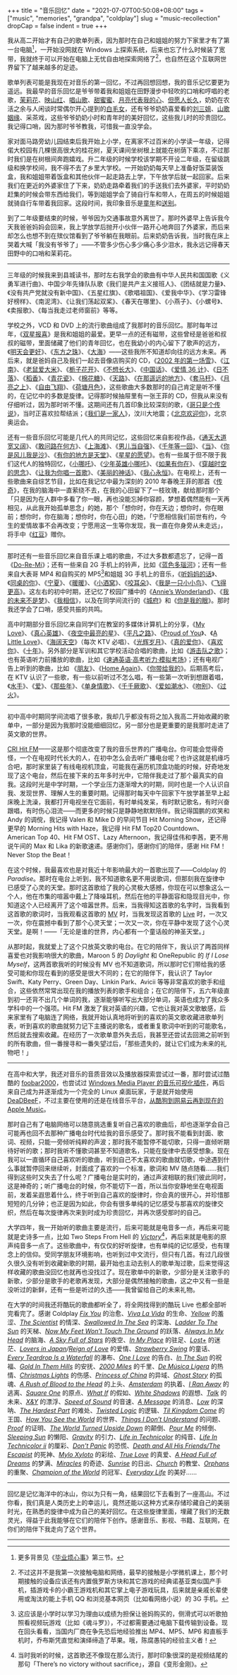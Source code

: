 +++
title = "音乐回忆"
date = "2021-07-07T00:50:08+08:00"
tags = ["music", "memories", "grandpa", "coldplay"]
slug = "music-recollection"
dropCap = false
indent = true
+++

我从高二开始才有自己的歌单列表，因为那时在自己和姐姐的努力下家里才有了第一台电脑[^1]，一开始没网就在 Windows 上探索系统，后来也忘了什么时候装了宽带，我就终于可以开始在电脑上无忧自由地探索网络了[^2]，也自然在这个互联网世界留下了越来越多的足迹。

歌单列表可能是我现在对音乐的第一回忆，不过再回想回想，我的音乐记忆要更为遥远。我最早的音乐回忆是爷爷带着我和姐姐在田野漫步中轻吹的口哨和哼唱的老歌，[茉莉花](https://www.youtube.com/watch?v=z8DKtT-_a7w)、[映山红](https://www.youtube.com/watch?v=fdAR60nz42w)、[唱山歌](https://www.youtube.com/watch?v=dIhwOne6X_8)、[甜蜜蜜](https://www.youtube.com/watch?v=Wa9E39cuOMM)、[月亮代表我的心](https://www.youtube.com/watch?v=IiFm7AWP9n4)、[但愿人长久](https://www.youtube.com/watch?v=tvnj_J_dO9s)，奶奶在农活之余与人闲谈时常偶尔开心提到的[白毛女](https://www.youtube.com/watch?v=iVp1UQ1H-H0)，还有爷爷奶奶喜爱看的[刘三姐](https://www.youtube.com/watch?v=25pL8liA8A0)、[山歌姻缘](https://www.youtube.com/watch?v=H3EdbgQ1ug8)、采茶戏，这些爷爷奶奶小时和青年时的美好回忆，这些我儿时的珍贵回忆。我记得口哨，因为那时爷爷教我，可惜我一直没学会。

家对面马路旁幼儿园结束后我开始上小学，在离家不过百米的小学读一年级，记得偌大校园有几棵很高很大的桂花树，夏天课间坐树根上就能在树荫下乘凉，不过那时我们是在树根间奔跑嬉戏。升二年级的时候学校该学期不开设二年级，在留级跳级和换学校间，我不得不去了乡里大学校。一开始奶奶每天早上准备好饭菜装饭盒，我和姐姐带着饭盒和其他伙伴一起走路去上学，下午放学后就一起回家。后来我们在更近的外婆家住了下来，奶奶走路牵着我们的手送我们去外婆家，平时奶奶赶集的时候会带东西给我们，等到姐姐学会了骑自行车和带人，在周五的时候姐姐就骑自行车带着我回家。这段时间，我印象音乐是[童年](https://www.youtube.com/watch?v=mRKTOZmX2cE)和[送别](https://www.youtube.com/watch?v=zjhmaG523c4)。

到了二年级要结束的时候，爷爷因为交通事故意外离世了。那时外婆早上告诉我今天我爸爸妈妈会回来，我上学放学后抛开小伙伴一路开心地奔回了外婆家，而后来却怎么也想不到在殡仪馆看到了爷爷躺在我眼前。后来奶奶告诉我，当时我在床上哭着大喊「我没有爷爷了」——不管多少伤心多少痛心多少泪水，我永远记得春天田野中的口哨和茉莉花。

---

三年级的时候我来到县城读书，那时左右我学会的歌曲有中华人民共和国国歌《义勇军进行曲》、中国少年先锋队队歌《我们是共产主义接班人》、《团结就是力量》、《没有共产党就没有新中国》、《五星红旗》、《歌唱祖国》、《爱我中华》、《学习雷锋好榜样》、《南泥湾》、《让我们荡起双桨》、《春天在哪里》、《小燕子》、《小螺号》、《卖报歌》、《每当我走过老师窗前》等等。

学校之外，VCD 和 DVD 上的流行歌曲组成了我那时的音乐回忆。那时每年过年，《[双星报喜](https://www.youtube.com/playlist?list=PL0PNYuN-hK04JZeloAHD5TQC8feePcLg8)》是我和姐姐的最爱。更早一点的还有磁带，这些曾经是爸爸和叔叔的磁带，里面储藏了他们的青年回忆，也在我幼小的内心留下了歌声的远方，《[明天会更好](https://www.youtube.com/watch?v=s6T4DXRKYHM)》、《[东方之珠](https://www.youtube.com/watch?v=E-7-mfMsYwY)》、《[大海](https://www.youtube.com/watch?v=EXaLvBGqQww)》——这些我所不知道却向往的远方未来。再后来，就是爸妈自己及我们一起去音像店购买的 CD，《[2002 年的第一场雪](https://www.youtube.com/watch?v=0K2HvmVBOZ8)》、《[江南](https://www.youtube.com/watch?v=G97_rOdHcnY)》、《[老鼠爱大米](https://www.youtube.com/watch?v=EQJGzcy13ls)》、《[栀子花开](https://www.youtube.com/watch?v=rwEr-tiIS8k)》、《[不想长大](https://www.youtube.com/watch?v=KV17QLB2BJs)》、《[中国话](https://www.youtube.com/watch?v=tCKGoND0pS0)》、《[爱情 36 计](https://www.youtube.com/watch?v=9cEpgttgjx4)》、《[日不落](https://www.youtube.com/watch?v=1GA8z-Wliew)》、《[稻香](https://www.youtube.com/watch?v=sHD_z90ZKV0)》、《[青花瓷](https://www.youtube.com/watch?v=Z8Mqw0b9ADs)》、《[棉花糖](https://www.youtube.com/watch?v=KXXz0oS_jvA)》、《[天路](https://www.youtube.com/watch?v=FclV4YxnMqs)》、《[在那遥远的地方](https://www.youtube.com/watch?v=mv_UNx6RjHw)》、《[套马杆](https://www.youtube.com/watch?v=0yzTACGlrc8)》、《[月亮之上](https://www.youtube.com/watch?v=aoNaU_JX6D8)》、《[自由飞翔](https://www.youtube.com/watch?v=m5SdDAjc-7o)》、《[荷塘月色](https://www.youtube.com/watch?v=TRgum7sGAXw)》，这些歌曲大多数那时的自己肯定是听不懂的，在记忆中的多数是旋律。记得那时候抽屉里有一张王菲的 CD，但我从来没有仔细听过，因为那时听不懂。这期间还有几首印象比较深刻的歌，《[哥只是个传说](https://www.youtube.com/watch?v=tDvw2OBA7SY)》，当时正喜欢拉帮结派；《[我们是一家人](https://www.youtube.com/watch?v=yO0st822EwM)》，汶川大地震；《[北京欢迎你](https://www.youtube.com/watch?v=T6gsbI35SH4)》，北京奥运会。

还有一些音乐回忆可能是几代人的共同记忆，这些回忆来自影视作品，《[通天大道宽又阔](https://www.youtube.com/watch?v=SsqKncqz2tY)》、《[敢问路在何方](https://www.youtube.com/watch?v=usjf4ZT_XeU)》、《[上海滩](https://www.youtube.com/watch?v=4tNg5N6hi1k)》、《[男儿当自强](https://www.youtube.com/watch?v=nDZZri_JFp4)》、《[千年等一回](https://www.youtube.com/watch?v=mPNTfZh9Atc)》、《[当](https://www.youtube.com/watch?v=mWYS8d6OANc)》、《[你是风儿我是沙](https://www.youtube.com/watch?v=_iDQXG3bZqA)》、《[有你的地方是天堂](https://www.youtube.com/watch?v=jXRzmn7qejM)》、《[星星的愿望](https://www.youtube.com/watch?v=EW0KQEaw_ac)》。也有一些属于但不限于我们这代人的独特回忆，《[小哪吒](https://www.youtube.com/watch?v=BG84lnoLv-0)》、《[少年英雄小哪吒](https://www.youtube.com/watch?v=TG_KTrCetcM)》、《[如果有你在](https://www.youtube.com/watch?v=5wB8AS2dlWY)》、《[穿越时空的思念](https://www.youtube.com/watch?v=_SggxSJZvyQ)》、《[让我为你唱一首歌](https://www.youtube.com/watch?v=yE_Z4UTwxdY)》、《[美丽的神话](https://www.youtube.com/watch?v=Do0Y7X9tz_Y)》、《[我心永恒](https://www.youtube.com/watch?v=3gK_2XdjOdY)》。在电视上，还有一些歌曲来自综艺节目，比如在我记忆中最为深刻的 2010 年春晚王菲的那首《[传奇](https://www.youtube.com/watch?v=QcbZ3N180bc)》，在我的脑海中一直萦绕不去，在我的心田留下了一枝玫瑰，献给那时那个「只是因为在人群中多看了你一眼，再也没能忘掉你容颜，梦想着偶然能有一天再相见，从此我开始孤单思念」的她，那个「想你时，你在天边；想你时，你在眼前；想你时，你在脑海；想你时，你在心田」的她，「宁愿相信我们前世有约，今生的爱情故事不会再改变；宁愿用这一生等你发现，我一直在你身旁从未走远」，将手中《[红豆](https://www.youtube.com/watch?v=5wmfXve11rM)》赠你。

---

那时还有一些音乐回忆来自音乐课上唱的歌曲，不过大多数都遗忘了，记得一首《[Do-Re-Mi](https://www.youtube.com/watch?v=drnBMAEA3AM)》；还有一些来自 2G 手机上的铃声，比如《[蓝色多瑙河](https://www.youtube.com/watch?v=DuAWVPt2gnU)》；还有一些来自大表哥 MP4 和自购买的 MP5[^3]和姐姐 3G 手机上的音乐，《[听妈妈的话](https://www.youtube.com/watch?v=_B8RaLCNUZw)》、《[同桌的你](https://www.youtube.com/watch?v=FVVqEw5UTUA)》、《[宁夏](https://www.youtube.com/watch?v=MmtVl9CssYE)》、《[暖暖](https://www.youtube.com/watch?v=RsO6zvRiGaI)》、《[小酒窝](https://www.youtube.com/watch?v=h-woMj_Vt0A)》、《[咬耳朵](https://www.youtube.com/watch?v=_0EqILcVWLY)》、《[我是一只小小鸟](https://www.youtube.com/watch?v=oGV1WHEu9g4)》、《[飞得更高](https://www.youtube.com/watch?v=8rJ5TiwO0xk)》。这左右的初中时期，还记忆了校园广播中的《[Annie’s Wonderland](https://www.youtube.com/watch?v=taz3AFYzAmQ)》、《[我的未来不是梦](https://www.youtube.com/watch?v=Oj0n81edrA4)》、《[我相信](https://www.youtube.com/watch?v=V5b-kzEbwA8)》，以及在同学间流行的《[城府](https://www.youtube.com/watch?v=2iNfKZbXnpA)》和《[你是我的眼](https://www.youtube.com/watch?v=wY0kppvVXb0)》。那时我还学会了口哨，感受共振的共鸣。

高中时期部分音乐回忆来自同学们在教室的多媒体计算机上的分享，《[My Love](https://www.youtube.com/watch?v=ulOb9gIGGd0)》、《[真心英雄](https://www.youtube.com/watch?v=Ea9I6SKahnk)》、《[夜空中最亮的星](https://www.youtube.com/watch?v=GPnymcrXgX0)》、《[平凡之路](https://www.youtube.com/watch?v=ecTSlaNM0Z0)》、《[Proud of You](https://www.youtube.com/watch?v=lPWgQBjEmdY)》、《[A Little Love](https://www.youtube.com/watch?v=1w17kpYT1wI)》、《[海阔天空](https://www.youtube.com/watch?v=V4GUy2EHMMs)》（每次 KTV 必唱）、《[光辉岁月](https://www.youtube.com/watch?v=-fc4i-tF_jY)》、《[真的爱你](https://www.youtube.com/watch?v=nBcJlo8QVHc)》、《[喜欢你](https://www.youtube.com/watch?v=U-bvp_hsinw)》、《[十年](https://www.youtube.com/watch?v=JM9rx_hN1Ko)》。另外部分是军训和其它学校活动合唱的歌曲，比如《[游击队之歌](https://www.youtube.com/watch?v=q36r-fdl8BQ)》；也有英语听力前播放的歌曲，比如《[速通英语·高考听力·模拟考场](https://music.apple.com/us/playlist/速通英语-高考听力-模拟考场/pl.u-Ldbqqj3IxAvrvLB)》；还有电视广告上听到的歌曲，比如 《[朋友](https://www.youtube.com/watch?v=6lbPgfKK7m4)》、《[Home Again](https://www.youtube.com/watch?v=yH6HSobMomM)》、《[你带给我的](https://www.youtube.com/watch?v=I9rcHBVt-V4)》。后期高考后，在 KTV 认识了一些歌，有一些以前听过不怎么唱，有一些第一次听到想跟着唱，《[水手](https://www.youtube.com/watch?v=P1JUS4emI2s)》、《[爱](https://www.youtube.com/watch?v=WaIgpp1dZv0)》、《[那些年](https://www.youtube.com/watch?v=KqjgLbKZ1h0)》、《[单身情歌](https://www.youtube.com/watch?v=QOPTkoK0MXI)》、《[千千厥歌](https://www.youtube.com/watch?v=_G7Ivbgy1kE)》、《[爱如潮水](https://www.youtube.com/watch?v=LPl420bwG8c)》、《[吻别](https://www.youtube.com/watch?v=mIF-nn_y2_8)》、《[过火](https://www.youtube.com/watch?v=urtJ79AQjqo)》。

---

初中高中时期同学间流唱了很多歌，我却几乎都没有将之加入我高二开始收藏的歌单中，一部分是因为我那时没能细细回忆，另一部分也是更重要的是我那时走进了英文歌的世界。

[CRI Hit FM](https://zh.wikipedia.org/wiki/Hit_FM_(中国国际广播电台))——这是那个彻底改变了我的音乐世界的广播电台。你可能会觉得奇怪，一个在电视时代长大的人，在初中怎么会去听广播电台呢？也许这就是机缘巧合吧，那时家里装了有线电视机顶盒，可能我在遍历机顶盒功能的时候，好奇地发现了这个电台，然后在接下来的五年多时光中，它陪伴我走过了那个最真实的自我。这段时光是中学时期，一个学业压力逐渐增大的时期，同时也是一个人认识自我、发现世界、理解人生的重要时期。记得那时每天中午回家下午放学甚至早上起床晚上洗澡，我都打开电视坐在它面前，有时单纯发呆，有时默记歌名，有时兴奋跟唱，有时伤心泪流——而更多的时候只是静静地默默陪伴。我记得国鹏的欢笑和 Andy 的调傥，我记得 Valen 和 Mike D 的早间节目 Hit Morning Show，还记得更早的 Morning Hits with Haze，我记得 Hit FM Top20 Countdown、American Top 40、Hit FM OST、Lazy Afternoon，我记得佳伟和李茜，更不用说午间的 Max 和 Lika 的新歌速递。感谢你们，感谢你们的陪伴，感谢 Hit FM！Never Stop the Beat！

在这个时候，我最喜欢也是对我近十年影响最大的一首歌出现了——Coldplay 的 _Paradise_。那时在电台上听到，我不知道歌名更不用说歌词，但那刻我在旋律中已感受了心灵的天堂。那时这首歌给了我的心灵极大感撼，你现在可以想象这么一个人，他在市集的喧嚣中戴上了降噪耳机，然后在他的平静面容和隐现目光中，你知道这个人已经离开了这个喧嚣世界。后来，当我得知这首歌的名字时，当我看到这首歌的歌词时，当我观看这首歌的 [MV](https://www.youtube.com/watch?v=1G4isv_Fylg) 时，当我发现这首歌的 [Live](https://www.youtube.com/watch?v=QKcxhQZxvdw) 时，一次又一次，你在震撼中看到了那个心灵天堂；一次又一次，你在平静中发现了这个心灵天堂。是啊！——「无论是谁的世界，内心都有一个童话般的神圣天堂。」

从那时起，我就爱上了这个只放英文歌的电台。在它的陪伴下，我认识了两首同样喜爱也对我影响很大的歌曲，Maroon 5 的 _Daylight_ 和 OneRepublic 的 _If I Lose Myself_，这两首歌我听的时候没有 MV 也不知道歌词，所以那时它们带给我的感受可能和你现在看到的感受是很大不同的；在它的陪伴下，我认识了 Taylor Swift、Katy Perry、Green Day、Linkin Park、Avicii 等等非常喜欢的歌手和组合，这些依然常常出现在我的播放列表的歌手和组合；在它的陪伴下，五六年级直到初一还背不出几个单词的我，逐渐能够听写出大部分单词，英语也成为了我众多学科中的一个强项。Hit FM 激发了我对英语的兴趣，它也让我对英文歌敏感，后来家里有了电脑连了网络，我就开始认真地将听到的喜欢的英文歌收藏进歌单列表，听到喜欢的歌曲就努力记下主播说的歌名，或者重复歌词中听到的可能歌名，然后就去搜索收藏。在经历了一次歌单意外失去后，我甚至还尝试去回溯之前听到的所有歌曲，但一番搜寻和一番失望过后，「那些遗失的，就让它们成为未来的礼物吧！」

---

在高中和大学，我还对音乐的音质音效以及播放器探索尝试过一番，那时尝试过酷酷的 [foobar2000](https://www.foobar2000.org/)，也尝试过 [Windows Media Player 的音乐可视化插件](/tech/music-visualization/)，再后来自己成为并逐渐成为一个完全的 Linux 桌面玩家，于是就开始使用 [DeaDBeeF](https://deadbeef.sourceforge.io/)，不过主要在使用的还是在线音乐平台，[从酷狗到网易云再到现在的 Apple Music](/life/apple-music/)。

那时自己有了电脑网络可以随意挑选重复听自己喜欢的歌曲后，却也逐渐学会自己可能再也回不去那种广播电台时代给我的音乐感受了。那时我不能看到封面、歌词、视频，只能一旁倾听纯粹的声波；那时我不能暂停不能切歌，只得一直倾听期待好听的歌；那时我听不懂歌词甚至不知道歌名，只能在旋律中去感受想象。现在我可以一直循环自己喜欢听的歌曲，听到自己不太喜欢的歌曲就切歌，中途遇到什么事就暂停回来继续听，封面成了喜欢的一个标准，歌词和 MV 随点随看……我们得到这些时又失去了什么呢？广播电台是实时的，通过声波相联的我们彼此同时，这是神奇的；听广播电台的时候，你不能切下一首，所以当你安静地坐在电视面前，发着呆遐思着什么，终于听到自己喜欢的旋律时，你会真的很开心，并珍惜那短短的几分钟；也正是因为如此，你会有很多单纯的记忆感受与那喜欢的旋律交织，然后在每次旋律再次来到时成为珍贵回忆，并再次感受那时的自己。

大学四年，我一开始听的歌曲主要是流行，后来可能就是电音多一点，再后来可能就是史诗多一点，比如 Two Steps From Hell 的 [_Victory_](https://www.youtube.com/watch?v=DgWLDfC4dYM)[^4]，再后来就是电影的原声纯音多一点了。这些歌曲中，有仅仅的好听旋律，也有单纯的记忆感受，也有理念上的信仰。受同学朋友环境影响，也听到过中文流行，但只有几首。有过几段很久很久没有听到收藏新歌的时期，最开始也主动去别人的歌单淘过歌，后来觉得这样收藏的歌曲没回忆也就再也没找过了。现在歌单中的新歌，少部分是关注歌手的新歌，少部分是歌手的老歌再发现，大部分是偶然接触的歌曲，这之中又有一些是没听过的新鲜，还有一些是听过的久违——我曾留给自己的未来礼物。

在大学的时间我还将酷玩的歌曲都听全了，将全网找得到的酷玩 Live 也都全部听完看完了。感谢 Coldplay [_Fix You_](https://www.youtube.com/watch?v=5gvofiXHbUI) 的治愈、[_Viva La Vida_](https://www.youtube.com/watch?v=9ldOuVuas1c) 的生命、[_Yellow_](https://www.youtube.com/watch?v=yKNxeF4KMsY) 的羞涩、[_The Scientist_](https://www.youtube.com/watch?v=RB-RcX5DS5A) 的情深、[_Swallowed In The Sea_](https://www.youtube.com/watch?v=xa8vwQzxqGU) 的深海、[_Ladder To The Sun_](https://www.youtube.com/watch?v=W-19Vgr7o7o) 的天梯、[_Now My Feet Won’t Touch The Ground_](https://www.youtube.com/watch?v=fZIoFXmWbv0) 的跃落、[_Always In My Head_](https://www.youtube.com/watch?v=kWh7Nr9Cxlc) 的脑海、[_A Sky Full of Stars_](https://www.youtube.com/watch?v=zp7NtW_hKJI) 的夜空、[_In My Place_](https://www.youtube.com/watch?v=gnIZ7RMuLpU) 的驻足、[_Lost+_](https://www.youtube.com/watch?v=PkCDRm_YRFg) 的迷茫、[_Lovers in Japan_](https://www.youtube.com/watch?v=LOi9tWJtFJ4)_/_[_Reign of Love_](https://www.youtube.com/watch?v=s_7jJ0sO0Yg&t=226) 的爱情、[_Strawberry Swing_](https://www.youtube.com/watch?v=h3pJZSTQqIg) 的童话、[_Every Teardrop Is a Waterfall_](https://www.youtube.com/watch?v=fyMhvkC3A84) 的瀑布、[_One I Love_](https://www.youtube.com/watch?v=2EOKForyaPI) 的告白、[_In The Sun_](https://www.youtube.com/watch?v=dt4V7yRt4fQ) 的祝福、[_Gold In Them Hills_](https://www.youtube.com/watch?v=85Kf9-hJ3yg) 的安抚、[_2000 Miles_](https://www.youtube.com/watch?v=zDjrzzkLWz4) 的千里、[_De Música Ligera_](https://www.youtube.com/watch?v=xzpQSINtLkw) 的热情、[_Christmas Lights_](https://www.youtube.com/watch?v=z1rYmzQ8C9Q) 的伤感、[_Princess of China_](https://www.youtube.com/watch?v=1Uw6ZkbsAH8) 的异域、[_Ghost Story_](https://www.youtube.com/watch?v=0-XXX3dnlVc) 的孤魂、[_A Rush of Blood to the Head_](https://www.youtube.com/watch?v=fC26XpXjSVw) 的上头、[_Amsterdam_](https://www.youtube.com/watch?v=W7Lmi_uemSc) 的执着、[_I Ran Away_](https://www.youtube.com/watch?v=FSZEA1TVnL8) 的逃离、[_Square One_](https://www.youtube.com/watch?v=jBMulc0LDJg) 的原点、[_What If_](https://www.youtube.com/watch?v=9SBO7LcMHxU) 的假如、[_White Shadows_](https://www.youtube.com/watch?v=EMRl5oQNrDw) 的遐想、[_Talk_](https://www.youtube.com/watch?v=EH9meoWmAOM) 的未来、[_X&Y_](https://www.youtube.com/watch?v=r5ldYvrrdgY) 的漂浮、[_Speed of Sound_](https://www.youtube.com/watch?v=0k_1kvDh2UA) 的音速、[_A Message_](https://www.youtube.com/watch?v=k51MqqCLkXM) 的消息、[_Low_](https://www.youtube.com/watch?v=xT6iCiul3D4) 的深呐、[_The Hardest Part_](https://www.youtube.com/watch?v=SdY4acYa_mg) 的难处、[_Twisted Logic_](https://www.youtube.com/watch?v=wa7kOlRvUPA) 的逻辑、[_Til Kingdom Come_](https://www.youtube.com/watch?v=C0Z-0kn28ss) 的王国、[_How You See the World_](https://www.youtube.com/watch?v=Hag1bfG195M) 的世界、[_Things I Don’t Understand_](https://www.youtube.com/watch?v=G2o5W--LhhA) 的问题、[_Proof_](https://www.youtube.com/watch?v=Rt8uxJrg5Ic) 的证明、[_The World Turned Upside Down_](https://www.youtube.com/watch?v=C_lR5B2cisQ) 的颠倒、[_Pour Me_](https://www.youtube.com/watch?v=NpF9O04YIkM) 的倾倒、[_Sleeping Sun_](https://www.youtube.com/watch?v=qEObcK9qqKQ) 的懒阳、[_Gravity_](https://www.youtube.com/watch?v=ThcCE8BKtpg) 的引力、[_Life in Technicolor_](https://www.youtube.com/watch?v=ND6QXvtteI0) 的纯音、[_Life In Technicolor ii_](https://www.youtube.com/watch?v=fXSovfzyx28) 的厘彩、[_Don’t Panic_](https://www.youtube.com/watch?v=yWeuUwpEQfs) 的恐慌、[_Death and All His Friends/The Escapist_](https://www.youtube.com/watch?v=0_n5LGn1sZ0) 的死神、[_Mylo Xyloto_](https://www.youtube.com/watch?v=1wjfjkJ84f8) 的彩绘、[_True Love_](https://www.youtube.com/watch?v=EMQzgRhald0) 的真爱、[_A Head Full of Dreams_](https://www.youtube.com/watch?v=Lhzu6bQxFo4) 的梦满、[_Miracles_](https://www.youtube.com/watch?v=z9BPMjL44Aw) 的奇迹、[_Sunrise_](https://www.youtube.com/watch?v=Dquz0T5vETw) 的日出、[_Church_](https://www.youtube.com/watch?v=S8diOX21aQU) 的教堂、[_Orphans_](https://www.youtube.com/watch?v=WOTOqYzMVCY) 的重聚、[_Champion of the World_](https://www.youtube.com/watch?v=kayI9QB1-IA) 的冠军、[_Everyday Life_](https://www.youtube.com/watch?v=0qi33gLphV4) 的美好……

---

回忆是记忆海洋中的冰山，你以为只有一角，结果回忆下去看到了一座高山。不过你看，我们真是人类历史上的幸运儿，竟然还能以这种方式来存储珍藏自己的美丽时光，在熟悉的旋律中成为自己的美好回忆。在这些旋律里面，埋藏了我们的无数灵光，得益于此我能够在它们的陪伴下创作。感谢音乐、影视、书籍、互联网，在你们的陪伴下我走向了这个世界。

---

[^1]: 更多背景见《[毕业烦心事](/life/annoying-things-before-college-graduation/)》第三节。
[^2]: 不过这并不是我第一次接触电脑和网络，最早的接触是小学微机课上，那个时期接触的设备应该还有内置俄罗斯方块和其它游戏的经典诺基亚类似国产手机，插游戏卡的小霸王游戏机和其它掌上电子游戏玩具，后来就是亲戚长辈使用或淘汰的能上手机 QQ 和浏览基本网页（比如看网络小说）的 3G 手机。
[^3]: 这应该是小学时以学习为理由以成绩为担保让爸妈购买的，侧滑式可以听歌拍照看视频玩游戏（比如《魂斗罗》），不过都需要通过电脑下载传输到设备。现在回头看看，当国内厂商在争先恐后地经验推出 MP4、MP5、MP6 和直板手机时，乔布斯凭直觉和演绎缔造了苹果。哦，陈腐愚钝的经验主义者！
[^4]: 当时我听的时候，这首歌还不像现在那么流行，那时印象很深的是视频结尾的那句「There’s no victory without sacrifice」，源自《变形金刚》。
